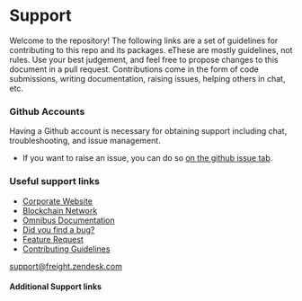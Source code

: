 <!-- SPD-License-Identifer: ${#LICENSE}  -->
<!-- COPYRIGHT 2020 - FREIGHTTRUST AND CLEARING CORPORATION, ALL RIGHTS RESERVED -->

# Support

Welcome to the repository! The following links are a set of guidelines for
contributing to this repo and its packages. eThese are mostly guidelines, not
rules. Use your best judgement, and feel free to propose changes to this
document in a pull request. Contributions come in the form of code submissions,
writing documentation, raising issues, helping others in chat, etc.

### Github Accounts

Having a Github account is necessary for obtaining support including chat,
troubleshooting, and issue management.

-   If you want to raise an issue, you can do so
    [on the github issue tab](https://github.com/${freight-trust}/${repository/{$ref}/issues).

### Useful support links

-   [Corporate Website](https://freighttrust.com)
-   [Blockchain Network](https://github.com/freight-chain/networke)
-   [Omnibus Documentation](https://ft-docs.netlify.app)
-   [Did you find a bug?](/.github/ISSUE_TEMPLATE/bug_report.md)
-   [Feature Request](/.github/ISSUE_TEMPLATE/feature_request.md)
-   [Contributing Guidelines](#CONTRIBUTING.md)

[telegram]: https://t.me/freighttrust
[contributing guidelines]: CONTRIBUTING.md

[support@freight.zendesk.com](mailto:support@freight.zendesk.com)

#### Additional Support links

[besu user documentation]: https://besu.hyperledger.org
